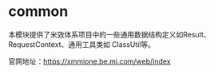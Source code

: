 # common

本模块提供了米效体系项目中的一些通用数据结构定义如Result、RequestContext、通用工具类如 ClassUtil等。

官网地址：https://xmmione.be.mi.com/web/index

